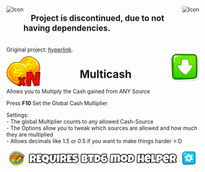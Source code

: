 <img align="left" alt="Icon" height="60" src="https://static.vecteezy.com/system/resources/thumbnails/012/042/292/small_2x/warning-sign-icon-transparent-background-free-png.png"> <img align="right" alt="Icon" height="60" src="https://static.vecteezy.com/system/resources/thumbnails/012/042/292/small_2x/warning-sign-icon-transparent-background-free-png.png">
<h2>ㅤProject is discontinued, due to not having dependencies.</h2>
<br>
 Original project: <a href="https://github.com/GMFelixfex/MultiCash">hyperlink</a>.
<br>
<a href="https://github.com/Patryksuu/MultiCash/releases/latest/download/MultiCash.dll">
    <img align="left" alt="Icon" height="90" src="Icon.png">
    <img align="right" alt="Download" height="75" src="https://raw.githubusercontent.com/gurrenm3/BTD-Mod-Helper/master/BloonsTD6%20Mod%20Helper/Resources/DownloadBtn.png">
</a>

<h1 align="center">Multicash</h1>

Allows you to Multiply the Cash gained from ANY Source

Press **F10** Set the Global Cash Multiplier

Settings:<br>
    - The global Multiplier counts to any allowed Cash-Source<br>
    - The Options allow you to tweak which sources are allowed and how much they are multiplied<br>
    - Allows decimals like 1.5 or 0.5 if you want to make things harder >:D<br>

[![Requires BTD6 Mod Helper](https://raw.githubusercontent.com/gurrenm3/BTD-Mod-Helper/master/banner.png)](https://github.com/gurrenm3/BTD-Mod-Helper#readme)

